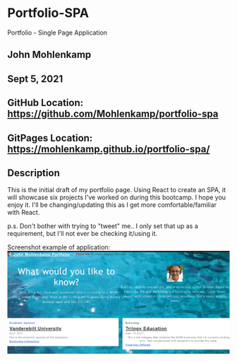# Portfolio-SPA
Portfolio - Single Page Application

## John Mohlenkamp
## Sept 5, 2021


## GitHub Location: https://github.com/Mohlenkamp/portfolio-spa

## GitPages Location: https://mohlenkamp.github.io/portfolio-spa/

## Description 
This is the initial draft of my portfolio page. Using React to create an SPA, it will showcase six projects I've worked on during this bootcamp. I hope you enjoy it. I'll be changing/updating this as I get more comfortable/familiar with React.

p.s. Don't bother with trying to "tweet" me.. I only set that up as a requirement, but I'll not ever be checking it/using it.

Screenshot example of application:
![Screenshot](Screenshot-PortfolioSPA.jpg)